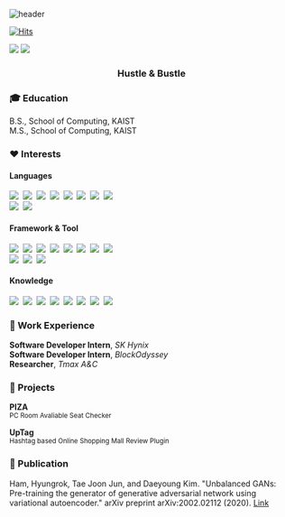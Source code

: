 ![header](https://capsule-render.vercel.app/api?type=waving&color=auto&height=300&section=header&text=Hyungstler&fontSize=90)

[![Hits](https://hits.seeyoufarm.com/api/count/incr/badge.svg?url=https%3A%2F%2Fgithub.com%2Fgudfhr95%2Fhit-counter&count_bg=%2379C83D&title_bg=%23555555&icon=&icon_color=%23E7E7E7&title=hits&edge_flat=false)](https://hits.seeyoufarm.com)

<p>
    <a href="https://www.instagram.com/hyungstler/" target="_blank"><img src="https://img.shields.io/badge/Instagram-E4405F?style=flat-square&logo=Instagram&logoColor=white"/></a>
    <a href="mailto:ghldnjsdlf@gmail.com" target="_blank"><img src="https://img.shields.io/badge/Gmail-EA4335?style=flat-square&logo=Gmail&logoColor=white"/></a>
</p>

<h3 align="center"> Hustle & Bustle </h3>

### 🎓 Education

B.S., School of Computing, KAIST  
M.S., School of Computing, KAIST

### ❤️ Interests

#### Languages

<p>
    <img src="https://img.shields.io/badge/Java-007396?style=flat-square&logo=Java&logoColor=white"/>&nbsp 
    <img src="https://img.shields.io/badge/C++-00599C?style=flat-square&logo=C%2B%2B&logoColor=white"/>&nbsp 
    <img src="https://img.shields.io/badge/Kotlin-7F52FF?style=flat-square&logo=Kotlin&logoColor=white"/>&nbsp 
    <img src="https://img.shields.io/badge/Javascript-ffb13b?style=flat-square&logo=JavaScript&logoColor=black"/>&nbsp 
    <img src="https://img.shields.io/badge/TypeScript-3178c6?style=flat-square&logo=TypeScript&logoColor=white"/>&nbsp 
    <img src="https://img.shields.io/badge/Python-3776AB?style=flat-square&logo=Python&logoColor=white"/>&nbsp
    <img src="https://img.shields.io/badge/Go-11B48A?style=flat-square&logo=Go&logoColor=white"/>&nbsp
    <img src="https://img.shields.io/badge/Dart-0175C2?style=flat-square&logo=Dart&logoColor=white"/>&nbsp
    <br/>
    <img src="https://img.shields.io/badge/HTML5-E34F26?style=flat-square&logo=HTML5&logoColor=white"/>&nbsp
    <img src="https://img.shields.io/badge/CSS3-1572B6?style=flat-square&logo=CSS3&logoColor=white"/>&nbsp
</p>

#### Framework & Tool

<p>
    <img src="https://img.shields.io/badge/Spring-6DB33F?style=flat-square&logo=Spring&logoColor=white"/>&nbsp 
    <img src="https://img.shields.io/badge/Node.js-339933?style=flat-square&logo=Node.js&logoColor=white"/>&nbsp
    <img src="https://img.shields.io/badge/Express-000000?style=flat-square&logo=Express&logoColor=white"/>&nbsp
    <img src="https://img.shields.io/badge/React-61DAFB?style=flat-square&logo=React&logoColor=black"/>&nbsp
    <img src="https://img.shields.io/badge/Pytorch-EE4C2C?style=flat-square&logo=Pytorch&logoColor=white"/>&nbsp
    <img src="https://img.shields.io/badge/Django-092E20?style=flat-square&logo=Django&logoColor=white"/>&nbsp
    <img src="https://img.shields.io/badge/FastAPI-009688?style=flat-square&logo=FastAPI&logoColor=white"/>&nbsp
    <img src="https://img.shields.io/badge/Flutter-02569B?style=flat-square&logo=Flutter&logoColor=white"/>&nbsp
    <br/>
    <img src="https://img.shields.io/badge/Git-F05032?style=flat-square&logo=Git&logoColor=white"/>&nbsp
    <img src="https://img.shields.io/badge/Docker-2496ED?style=flat-square&logo=Docker&logoColor=white"/>&nbsp
    <img src="https://img.shields.io/badge/Kubernetes-326CE5?style=flat-square&logo=Kubernetes&logoColor=white"/>&nbsp
</p>

#### Knowledge

<p>
    <img src="https://img.shields.io/badge/Algorithm-17518E?style=flat-square"/>&nbsp
    <img src="https://img.shields.io/badge/Clean Code-10B1DC?style=flat-square"/>&nbsp
    <img src="https://img.shields.io/badge/Refactoring-3CC83E?style=flat-square"/>&nbsp
    <img src="https://img.shields.io/badge/OOP-E6C2C9?style=flat-square"/>&nbsp
    <img src="https://img.shields.io/badge/Design Pattern-7154EE?style=flat-square"/>&nbsp
    <img src="https://img.shields.io/badge/Software Architecture-D8BE3D?style=flat-square"/>&nbsp
    <img src="https://img.shields.io/badge/OS-E92247?style=flat-square"/>&nbsp
    <img src="https://img.shields.io/badge/Testing-80DBB8?style=flat-square"/>&nbsp
</p>

### 👔 Work Experience

**Software Developer Intern**, _SK Hynix_  
**Software Developer Intern**, _BlockOdyssey_  
**Researcher**, _Tmax A&C_

### 🚀 Projects

**PIZA** \
<sub> PC Room Avaliable Seat Checker </sub>

**UpTag** \
<sub> Hashtag based Online Shopping Mall Review Plugin </sub>

### 📘 Publication

Ham, Hyungrok, Tae Joon Jun, and Daeyoung Kim. "Unbalanced GANs: Pre-training the generator of
generative adversarial network using variational autoencoder." arXiv preprint arXiv:2002.02112 (2020).
[Link](https://arxiv.org/abs/2002.02112)
